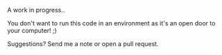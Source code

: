 A work in progress..

You don't want to run this code in an environment as it's an open door to your computer! ;)

Suggestions? Send me a note or open a pull request.
